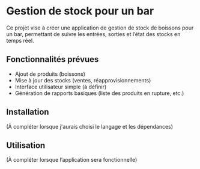 # Gestion de stock pour un bar

Ce projet vise à créer une application de gestion de stock de boissons pour un bar, 
permettant de suivre les entrées, sorties et l’état des stocks en temps réel.

## Fonctionnalités prévues
- Ajout de produits (boissons)
- Mise à jour des stocks (ventes, réapprovisionnements)
- Interface utilisateur simple (à définir)
- Génération de rapports basiques (liste des produits en rupture, etc.)

## Installation
(À compléter lorsque j'aurais choisi le langage et les dépendances)

## Utilisation
(À compléter lorsque l’application sera fonctionnelle)
